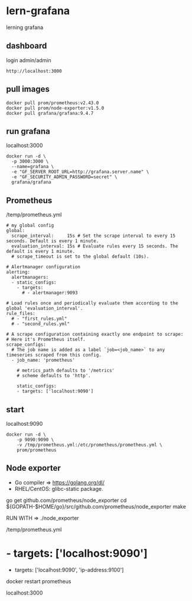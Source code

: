 # lern-grafana
lerning grafana

## dashboard

login  admin/admin

```
http://localhost:3000
```

## pull images 

```
docker pull prom/prometheus:v2.43.0
docker pull prom/node-exporter:v1.5.0
docker pull grafana/grafana:9.4.7
```

## run grafana 

localhost:3000

```
docker run -d \
  -p 3000:3000 \
  --name=grafana \
  -e "GF_SERVER_ROOT_URL=http://grafana.server.name" \
  -e "GF_SECURITY_ADMIN_PASSWORD=secret" \
  grafana/grafana
```

## Prometheus

/temp/prometheus.yml

```
# my global config
global:
  scrape_interval:     15s # Set the scrape interval to every 15 seconds. Default is every 1 minute.
  evaluation_interval: 15s # Evaluate rules every 15 seconds. The default is every 1 minute.
  # scrape_timeout is set to the global default (10s).

# Alertmanager configuration
alerting:
  alertmanagers:
  - static_configs:
    - targets:
      # - alertmanager:9093

# Load rules once and periodically evaluate them according to the global 'evaluation_interval'.
rule_files:
  # - "first_rules.yml"
  # - "second_rules.yml"

# A scrape configuration containing exactly one endpoint to scrape:
# Here it's Prometheus itself.
scrape_configs:
  # The job name is added as a label `job=<job_name>` to any timeseries scraped from this config.
  - job_name: 'prometheus'

    # metrics_path defaults to '/metrics'
    # scheme defaults to 'http'.

    static_configs:
    - targets: ['localhost:9090']
```

## start

localhost:9090

```
docker run -d \
    -p 9090:9090 \
    -v /tmp/prometheus.yml:/etc/prometheus/prometheus.yml \
    prom/prometheus
```


## Node exporter

- Go compiler => https://golang.org/dl/
- RHEL/CentOS: glibc-static package.


go get github.com/prometheus/node_exporter
cd ${GOPATH-$HOME/go}/src/github.com/prometheus/node_exporter
make

RUN WITH => ./node_exporter 

/temp/prometheus.yml

# - targets: ['localhost:9090']
- targets: ['localhost:9090', 'ip-address:9100']


docker restart prometheus

localhost:3000









